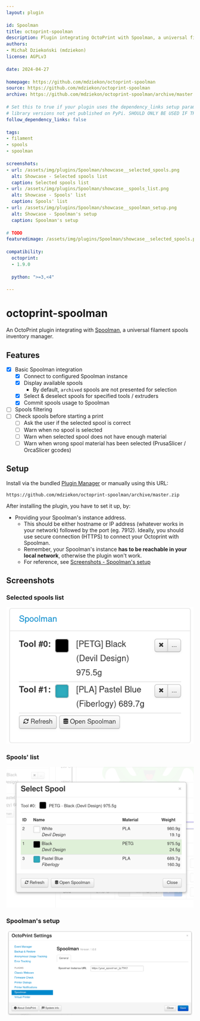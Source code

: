 ```yaml
---
layout: plugin

id: Spoolman
title: octoprint-spoolman
description: Plugin integrating OctoPrint with Spoolman, a universal filament spools inventory manager.
authors:
- Michał Dziekoński (mdziekon)
license: AGPLv3

date: 2024-04-27

homepage: https://github.com/mdziekon/octoprint-spoolman
source: https://github.com/mdziekon/octoprint-spoolman
archive: https://github.com/mdziekon/octoprint-spoolman/archive/master.zip

# Set this to true if your plugin uses the dependency_links setup parameter to include
# library versions not yet published on PyPi. SHOULD ONLY BE USED IF THERE IS NO OTHER OPTION!
follow_dependency_links: false

tags:
- filament
- spools
- spoolman

screenshots:
- url: /assets/img/plugins/Spoolman/showcase__selected_spools.png
  alt: Showcase - Selected spools list
  caption: Selected spools list
- url: /assets/img/plugins/Spoolman/showcase__spools_list.png
  alt: Showcase - Spools' list
  caption: Spools' list
- url: /assets/img/plugins/Spoolman/showcase__spoolman_setup.png
  alt: Showcase - Spoolman's setup
  caption: Spoolman's setup

# TODO
featuredimage: /assets/img/plugins/Spoolman/showcase__selected_spools.png

compatibility:
  octoprint:
  - 1.9.0

  python: ">=3,<4"

---
```


# octoprint-spoolman

An OctoPrint plugin integrating with [Spoolman](https://github.com/Donkie/Spoolman/), a universal filament spools inventory manager.

## Features

- [x] Basic Spoolman integration
    - [x] Connect to configured Spoolman instance
    - [x] Display available spools
        - By default, `archived` spools are not presented for selection
    - [x] Select & deselect spools for specified tools / extruders
    - [x] Commit spools usage to Spoolman
- [ ] Spools filtering
- [ ] Check spools before starting a print
    - [ ] Ask the user if the selected spool is correct
    - [ ] Warn when no spool is selected
    - [ ] Warn when selected spool does not have enough material
    - [ ] Warn when wrong spool material has been selected (PrusaSlicer / OrcaSlicer gcodes)

## Setup

Install via the bundled [Plugin Manager](https://docs.octoprint.org/en/master/bundledplugins/pluginmanager.html)
or manually using this URL:

    https://github.com/mdziekon/octoprint-spoolman/archive/master.zip

After installing the plugin, you have to set it up, by:
- Providing your Spoolman's instance address.
    - This should be either hostname or IP address (whatever works in your network) followed by the port (eg. 7912). Ideally, you should use secure connection (HTTPS) to connect your Octoprint with Spoolman.
    - Remember, your Spoolman's instance **has to be reachable in your local network**, otherwise the plugin won't work.
    - For reference, see [Screenshots - Spoolman's setup](#spoolmans-setup)

## Screenshots

### Selected spools list

![Showcase - Selected spools list](/assets/img/plugins/Spoolman/showcase__selected_spools.png)

### Spools' list

![Showcase - Spools' list](/assets/img/plugins/Spoolman/showcase__spools_list.png)

### Spoolman's setup

![Showcase - Spoolman's setup](/assets/img/plugins/Spoolman/showcase__spoolman_setup.png)
